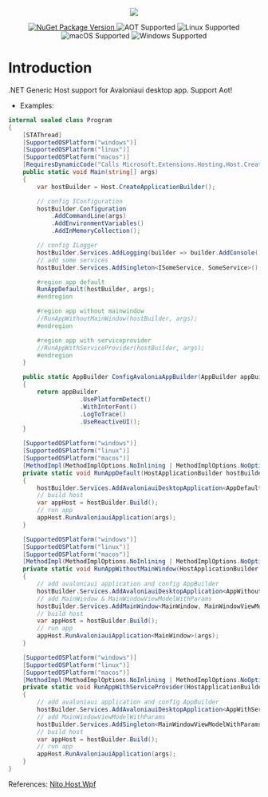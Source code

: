 <p align="center">
    <img src="https://github.com/NeverMorewd/Lemon.ModuleNavigation/blob/master/src/Lemon.ModuleNavigation.Sample/Assets/lemon-100.png" />
</p>

<p align="center">
  <a href="https://www.nuget.org/packages/Lemon.Hosting.AvaloniauiDesktop/">
    <img src="https://img.shields.io/nuget/v/Lemon.Hosting.AvaloniauiDesktop.svg?label=NuGet" alt="NuGet Package Version"/>
  </a>
    
  <img src="https://img.shields.io/badge/AOT-Supported-brightgreen.svg" alt="AOT Supported"/>
  <img src="https://img.shields.io/badge/Linux-Supported-yellow.svg" alt="Linux Supported"/>
  <img src="https://img.shields.io/badge/macOS-Supported-ff69b4.svg" alt="macOS Supported"/>
  <img src="https://img.shields.io/badge/Windows-Supported-0078d7.svg" alt="Windows Supported"/>
</p>

# Introduction
.NET Generic Host support for Avaloniaui desktop app.
Support Aot!
- Examples:
```C#
internal sealed class Program
{
    [STAThread]
    [SupportedOSPlatform("windows")]
    [SupportedOSPlatform("linux")]
    [SupportedOSPlatform("macos")]
    [RequiresDynamicCode("Calls Microsoft.Extensions.Hosting.Host.CreateApplicationBuilder()")]
    public static void Main(string[] args)
    {
        var hostBuilder = Host.CreateApplicationBuilder();

        // config IConfiguration
        hostBuilder.Configuration
            .AddCommandLine(args)
            .AddEnvironmentVariables()
            .AddInMemoryCollection();

        // config ILogger
        hostBuilder.Services.AddLogging(builder => builder.AddConsole());
        // add some services
        hostBuilder.Services.AddSingleton<ISomeService, SomeService>();

        #region app default
        RunAppDefault(hostBuilder, args);
        #endregion

        #region app without mainwindow
        //RunAppWithoutMainWindow(hostBuilder, args);
        #endregion

        #region app with serviceprovider
        //RunAppWithServiceProvider(hostBuilder, args);
        #endregion
    }

    public static AppBuilder ConfigAvaloniaAppBuilder(AppBuilder appBuilder)
    {
        return appBuilder
                    .UsePlatformDetect()
                    .WithInterFont()
                    .LogToTrace()
                    .UseReactiveUI();
    }

    [SupportedOSPlatform("windows")]
    [SupportedOSPlatform("linux")]
    [SupportedOSPlatform("macos")]
    [MethodImpl(MethodImplOptions.NoInlining | MethodImplOptions.NoOptimization)]
    private static void RunAppDefault(HostApplicationBuilder hostBuilder, string[] args)
    {
        hostBuilder.Services.AddAvaloniauiDesktopApplication<AppDefault>(ConfigAvaloniaAppBuilder);
        // build host
        var appHost = hostBuilder.Build();
        // run app
        appHost.RunAvaloniauiApplication(args);
    }

    [SupportedOSPlatform("windows")]
    [SupportedOSPlatform("linux")]
    [SupportedOSPlatform("macos")]
    [MethodImpl(MethodImplOptions.NoInlining | MethodImplOptions.NoOptimization)]
    private static void RunAppWithoutMainWindow(HostApplicationBuilder hostBuilder, string[] args)
    {
        // add avaloniaui application and config AppBuilder
        hostBuilder.Services.AddAvaloniauiDesktopApplication<AppWithoutMainWindow>(ConfigAvaloniaAppBuilder);
        // add MainWindow & MainWindowViewModelWithParams
        hostBuilder.Services.AddMainWindow<MainWindow, MainWindowViewModelWithParams>();
        // build host
        var appHost = hostBuilder.Build();
        // run app
        appHost.RunAvaloniauiApplication<MainWindow>(args);
    }

    [SupportedOSPlatform("windows")]
    [SupportedOSPlatform("linux")]
    [SupportedOSPlatform("macos")]
    [MethodImpl(MethodImplOptions.NoInlining | MethodImplOptions.NoOptimization)]
    private static void RunAppWithServiceProvider(HostApplicationBuilder hostBuilder, string[] args) 
    {
        // add avaloniaui application and config AppBuilder
        hostBuilder.Services.AddAvaloniauiDesktopApplication<AppWithServiceProvider>(ConfigAvaloniaAppBuilder);
        // add MainWindowViewModelWithParams
        hostBuilder.Services.AddSingleton<MainWindowViewModelWithParams>();
        // build host
        var appHost = hostBuilder.Build();
        // run app
        appHost.RunAvaloniauiApplication(args);
    }
}
```

References:
[Nito.Host.Wpf](https://github.com/StephenCleary/Hosting)
